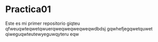 # Practica01
Este es mi primer repositorio 
giqteu qfweuqwteqwetqwuerqweqweqweqweqwdbdsj gqwhefjegqwetquwet qiweguqwteutewyeguwqyteru eqw
